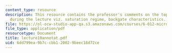 ```yaml
---
content_type: resource
description: This resource contains the professor's comments on the topics covered
  during the lecture viz. saturation regime, backgate characteristics.
file: https://ol-ocw-studio-app-qa.s3.amazonaws.com/courses/6-012-microelectronic-devices-and-circuits-fall-2005/6dd799ea9b7ccbb120029beec18d72ce_lecture10annotat.pdf
file_type: application/pdf
resourcetype: Document
title: lecture10annotat.pdf
uid: 6dd799ea-9b7c-cbb1-2002-9beec18d72ce
---
```

